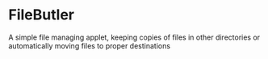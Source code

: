 # FileButler
A simple file managing applet, keeping copies of files in other directories or automatically moving files to proper destinations
